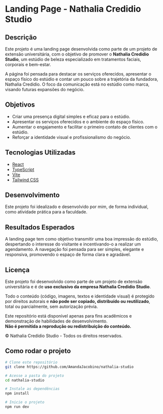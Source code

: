 # Landing Page - Nathalia Credidio Studio

## Descrição

Este projeto é uma landing page desenvolvida como parte de um projeto de extensão universitária, com o objetivo de promover o **Nathalia Credidio Studio**, um estúdio de beleza especializado em tratamentos faciais, corporais e bem-estar.  

A página foi pensada para destacar os serviços oferecidos, apresentar o espaço físico do estúdio e contar um pouco sobre a trajetória da fundadora, Nathalia Credidio. O foco da comunicação está no estúdio como marca, visando futuras expansões do negócio.

## Objetivos

- Criar uma presença digital simples e eficaz para o estúdio.
- Apresentar os serviços oferecidos e o ambiente do espaço físico.
- Aumentar o engajamento e facilitar o primeiro contato de clientes com o estúdio.
- Reforçar a identidade visual e profissionalismo do negócio.

## Tecnologias Utilizadas

- [React](https://reactjs.org/)  
- [TypeScript](https://www.typescriptlang.org/)  
- [Vite](https://vitejs.dev/)  
- [Tailwind CSS](https://tailwindcss.com/)

## Desenvolvimento
Este projeto foi idealizado e desenvolvido por mim, de forma individual, como atividade prática para a faculdade.

## Resultados Esperados
A landing page tem como objetivo transmitir uma boa impressão do estúdio, despertando o interesse do visitante e incentivando-o a realizar um agendamento. A navegação foi pensada para ser simples, elegante e responsiva, promovendo o espaço de forma clara e agradável.

## Licença

Este projeto foi desenvolvido como parte de um projeto de extensão universitária e é de **uso exclusivo da empresa Nathalia Credidio Studio**.

Todo o conteúdo (código, imagens, textos e identidade visual) é protegido por direitos autorais e **não pode ser copiado, distribuído ou reutilizado**, total ou parcialmente, sem autorização prévia.

Este repositório está disponível apenas para fins acadêmicos e demonstração de habilidades de desenvolvimento.  
**Não é permitida a reprodução ou redistribuição do conteúdo.**

© Nathalia Credidio Studio - Todos os direitos reservados.


## Como rodar o projeto

```bash
# Clone este repositório
git clone https://github.com/AmandaJacobino/nathalia-studio

# Acesse a pasta do projeto
cd nathalia-studio

# Instale as dependências
npm install

# Inicie o projeto
npm run dev
